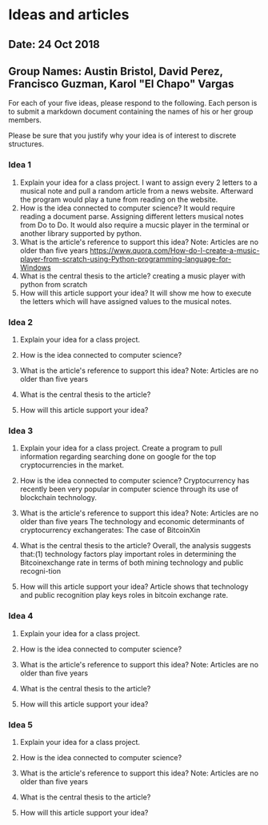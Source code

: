 # Ideas and articles


## Date: 24 Oct 2018
## Group Names: Austin Bristol, David Perez, Francisco Guzman, Karol "El Chapo" Vargas




For each of your five ideas, please respond to the following. Each person is to submit a markdown document containing the names of his or her group members.

Please be sure that you justify why your idea is of interest to discrete structures.



### Idea 1
1) Explain your idea for a class project.
I want to assign every 2 letters to a musical note and pull a random article from a news website. Afterward the program would
play a tune from reading on the website.  
2) How is the idea connected to computer science?
It would require reading a document parse. Assigning different letters musical notes from Do to Do. It would also require a mucsic player in the terminal or another library supported by python.   
3) What is the article's reference to support this idea? Note: Articles are no older than five years
https://www.quora.com/How-do-I-create-a-music-player-from-scratch-using-Python-programming-language-for-Windows
4) What is the central thesis to the article?
creating a music player with python from scratch
5) How will this article support your idea?
It will show me how to execute the letters which will have assigned values to the musical notes.

### Idea 2
1) Explain your idea for a class project.

2) How is the idea connected to computer science?

3) What is the article's reference to support this idea? Note: Articles are no older than five years

4) What is the central thesis to the article?

5) How will this article support your idea?


### Idea 3
1) Explain your idea for a class project.
Create a program to pull information regarding searching done on google for the top cryptocurrencies in the market.

2) How is the idea connected to computer science?
Cryptocurrency has recently been very popular in computer science through its use of blockchain technology.
3) What is the article's reference to support this idea? Note: Articles are no older than five years
 The technology and economic determinants of cryptocurrency exchangerates: The case of BitcoinXin

4) What is the central thesis to the article?
Overall, the analysis suggests that:(1) technology factors play important roles in determining the Bitcoinexchange rate in terms of both mining technology and public recogni-tion
5) How will this article support your idea?
Article shows that technology and public recognition play keys roles in bitcoin exchange rate.

### Idea 4
1) Explain your idea for a class project.

2) How is the idea connected to computer science?

3) What is the article's reference to support this idea? Note: Articles are no older than five years

4) What is the central thesis to the article?

5) How will this article support your idea?


### Idea 5
1) Explain your idea for a class project.

2) How is the idea connected to computer science?

3) What is the article's reference to support this idea? Note: Articles are no older than five years

4) What is the central thesis to the article?

5) How will this article support your idea?
